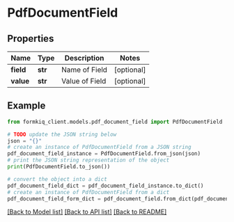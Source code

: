 # PdfDocumentField


## Properties

Name | Type | Description | Notes
------------ | ------------- | ------------- | -------------
**field** | **str** | Name of Field | [optional] 
**value** | **str** | Value of Field | [optional] 

## Example

```python
from formkiq_client.models.pdf_document_field import PdfDocumentField

# TODO update the JSON string below
json = "{}"
# create an instance of PdfDocumentField from a JSON string
pdf_document_field_instance = PdfDocumentField.from_json(json)
# print the JSON string representation of the object
print(PdfDocumentField.to_json())

# convert the object into a dict
pdf_document_field_dict = pdf_document_field_instance.to_dict()
# create an instance of PdfDocumentField from a dict
pdf_document_field_form_dict = pdf_document_field.from_dict(pdf_document_field_dict)
```
[[Back to Model list]](../README.md#documentation-for-models) [[Back to API list]](../README.md#documentation-for-api-endpoints) [[Back to README]](../README.md)



